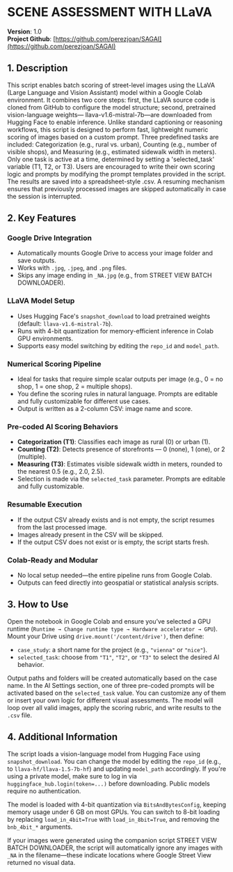 
# SCENE ASSESSMENT WITH LLaVA

**Version**: 1.0  
**Project Github**: [https://github.com/perezjoan/SAGAI](https://github.com/perezjoan/SAGAI)

## 1. Description

This script enables batch scoring of street-level images using the LLaVA (Large Language and Vision Assistant) model within a Google Colab environment. It combines two core steps: first, the LLaVA source code is cloned from GitHub to configure the model structure; second, pretrained vision-language weights— llava-v1.6-mistral-7b—are downloaded from Hugging Face to enable inference. Unlike standard captioning or reasoning workflows, this script is designed to perform fast, lightweight numeric scoring of images based on a custom prompt. Three predefined tasks are included: Categorization (e.g., rural vs. urban), Counting (e.g., number of visible shops), and Measuring (e.g., estimated sidewalk width in meters). Only one task is active at a time, determined by setting a 'selected_task' variable (T1, T2, or T3). Users are encouraged to write their own scoring logic and prompts by modifying the prompt templates provided in the script. The results are saved into a spreadsheet-style .csv. A resuming mechanism ensures that previously processed images are skipped automatically in case the session is interrupted.

## 2. Key Features

### Google Drive Integration
- Automatically mounts Google Drive to access your image folder and save outputs.
- Works with `.jpg`, `.jpeg`, and `.png` files.
- Skips any image ending in `_NA.jpg` (e.g., from STREET VIEW BATCH DOWNLOADER).

### LLaVA Model Setup
- Uses Hugging Face's `snapshot_download` to load pretrained weights (default: `llava-v1.6-mistral-7b`).
- Runs with 4-bit quantization for memory-efficient inference in Colab GPU environments.
- Supports easy model switching by editing the `repo_id` and `model_path`.

### Numerical Scoring Pipeline
- Ideal for tasks that require simple scalar outputs per image (e.g., 0 = no shop, 1 = one shop, 2 = multiple shops).
- You define the scoring rules in natural language. Prompts are editable and fully customizable for different use cases.
- Output is written as a 2-column CSV: image name and score.

### Pre-coded AI Scoring Behaviors
- **Categorization (T1)**: Classifies each image as rural (0) or urban (1).
- **Counting (T2)**: Detects presence of storefronts — 0 (none), 1 (one), or 2 (multiple).
- **Measuring (T3)**: Estimates visible sidewalk width in meters, rounded to the nearest 0.5 (e.g., 2.0, 2.5).
- Selection is made via the `selected_task` parameter. Prompts are editable and fully customizable.

### Resumable Execution
- If the output CSV already exists and is not empty, the script resumes from the last processed image.
- Images already present in the CSV will be skipped.
- If the output CSV does not exist or is empty, the script starts fresh.

### Colab-Ready and Modular
- No local setup needed—the entire pipeline runs from Google Colab.
- Outputs can feed directly into geospatial or statistical analysis scripts.

## 3. How to Use

Open the notebook in Google Colab and ensure you’ve selected a GPU runtime (`Runtime → Change runtime type → Hardware accelerator → GPU`). Mount your Drive using `drive.mount('/content/drive')`, then define:  

- `case_study`: a short name for the project (e.g., `"vienna"` or `"nice"`).  
- `selected_task`: choose from `"T1"`, `"T2"`, or `"T3"` to select the desired AI behavior.  

Output paths and folders will be created automatically based on the case name. In the AI Settings section, one of three pre-coded prompts will be activated based on the `selected_task` value. You can customize any of them or insert your own logic for different visual assessments. The model will loop over all valid images, apply the scoring rubric, and write results to the `.csv` file.

## 4. Additional Information

The script loads a vision-language model from Hugging Face using `snapshot_download`. You can change the model by editing the `repo_id` (e.g., to `llava-hf/llava-1.5-7b-hf`) and updating `model_path` accordingly. If you're using a private model, make sure to log in via `huggingface_hub.login(token=...)` before downloading. Public models require no authentication.

The model is loaded with 4-bit quantization via `BitsAndBytesConfig`, keeping memory usage under 6 GB on most GPUs. You can switch to 8-bit loading by replacing `load_in_4bit=True` with `load_in_8bit=True`, and removing the `bnb_4bit_*` arguments.

If your images were generated using the companion script STREET VIEW BATCH DOWNLOADER, the script will automatically ignore any images with `_NA` in the filename—these indicate locations where Google Street View returned no visual data.
